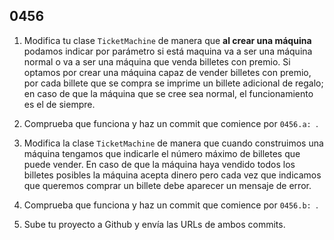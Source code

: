 ## 0456

1. Modifica tu clase `TicketMachine` de manera que __al crear una máquina__ podamos indicar por parámetro si está maquina va a ser una máquina normal o va a ser una máquina que venda billetes con premio. Si optamos por crear una máquina capaz de vender billetes con premio, por cada billete que se compra se imprime un billete adicional de regalo; en caso de que la máquina que se cree sea normal, el funcionamiento es el de siempre.

2. Comprueba que funciona y haz un commit que comience por `0456.a: `.

3. Modifica la clase `TicketMachine` de manera que cuando construimos una máquina tengamos que indicarle el número máximo de billetes que puede vender. En caso de que la máquina haya vendido todos los billetes posibles la máquina acepta dinero pero cada vez que indicamos que queremos comprar un billete debe aparecer un mensaje de error.

4. Comprueba que funciona y haz un commit que comience por `0456.b: `.

5. Sube tu proyecto a Github y envía las URLs de ambos commits.
